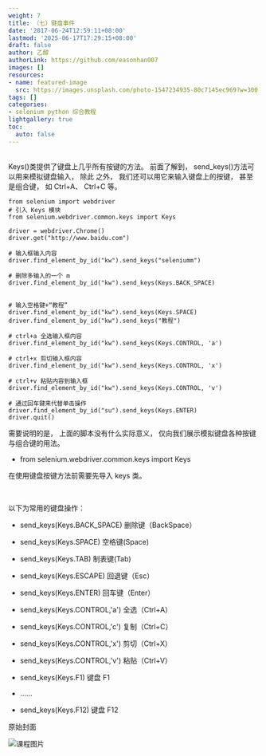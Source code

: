 ```yaml
---
weight: 7
title: （七）键盘事件
date: '2017-06-24T12:59:11+08:00'
lastmod: '2025-06-17T17:29:15+08:00'
draft: false
author: 乙醇
authorLink: https://github.com/easonhan007
images: []
resources:
- name: featured-image
  src: https://images.unsplash.com/photo-1547234935-80c7145ec969?w=300
tags: []
categories:
- selenium python 综合教程
lightgallery: true
toc:
  auto: false
---
```




<br>
Keys()类提供了键盘上几乎所有按键的方法。 前面了解到， send_keys()方法可以用来模拟键盘输入， 除此
之外， 我们还可以用它来输入键盘上的按键， 甚至是组合键， 如 Ctrl+A、 Ctrl+C 等。


```
from selenium import webdriver
# 引入 Keys 模块
from selenium.webdriver.common.keys import Keys

driver = webdriver.Chrome()
driver.get("http://www.baidu.com")

# 输入框输入内容
driver.find_element_by_id("kw").send_keys("seleniumm")

# 删除多输入的一个 m
driver.find_element_by_id("kw").send_keys(Keys.BACK_SPACE)


# 输入空格键+“教程”
driver.find_element_by_id("kw").send_keys(Keys.SPACE)
driver.find_element_by_id("kw").send_keys("教程")

# ctrl+a 全选输入框内容
driver.find_element_by_id("kw").send_keys(Keys.CONTROL, 'a')

# ctrl+x 剪切输入框内容
driver.find_element_by_id("kw").send_keys(Keys.CONTROL, 'x')

# ctrl+v 粘贴内容到输入框
driver.find_element_by_id("kw").send_keys(Keys.CONTROL, 'v')

# 通过回车键来代替单击操作
driver.find_element_by_id("su").send_keys(Keys.ENTER)
driver.quit()

```
需要说明的是， 上面的脚本没有什么实际意义， 仅向我们展示模拟键盘各种按键与组合键的用法。

* from selenium.webdriver.common.keys import Keys

在使用键盘按键方法前需要先导入 keys 类。

<br>

以下为常用的键盘操作：

* send_keys(Keys.BACK_SPACE) 删除键（BackSpace）

* send_keys(Keys.SPACE) 空格键(Space)

* send_keys(Keys.TAB) 制表键(Tab)

* send_keys(Keys.ESCAPE) 回退键（Esc）

* send_keys(Keys.ENTER) 回车键（Enter）

* send_keys(Keys.CONTROL,'a') 全选（Ctrl+A）

* send_keys(Keys.CONTROL,'c') 复制（Ctrl+C）

* send_keys(Keys.CONTROL,'x') 剪切（Ctrl+X）

* send_keys(Keys.CONTROL,'v') 粘贴（Ctrl+V）

* send_keys(Keys.F1) 键盘 F1

* ……

* send_keys(Keys.F12) 键盘 F12




原始封面

![课程图片](https://images.unsplash.com/photo-1547234935-80c7145ec969?w=300)

